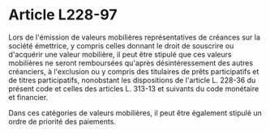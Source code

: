 # Article L228-97

Lors de l'émission de valeurs mobilières représentatives de créances sur la société émettrice, y compris celles donnant le droit de souscrire ou d'acquérir une valeur mobilière, il peut être stipulé que ces valeurs mobilières ne seront remboursées qu'après désintéressement des autres créanciers, à l'exclusion ou y compris des titulaires de prêts participatifs et de titres participatifs, nonobstant les dispositions de l'article L. 228-36 du présent code et celles des articles L. 313-13 et suivants du code monétaire et financier.

Dans ces catégories de valeurs mobilières, il peut être également stipulé un ordre de priorité des paiements.
